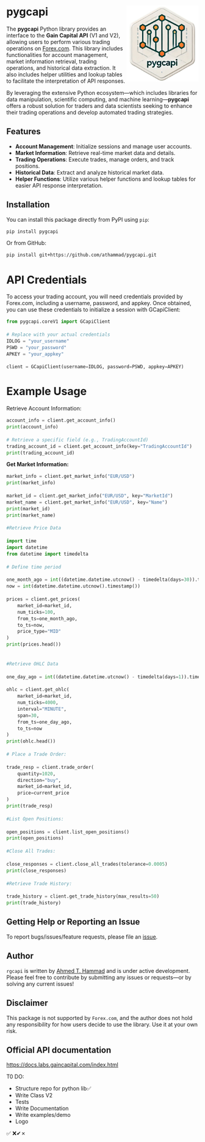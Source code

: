

# pygcapi <img src="./logo_pygcapi.png" align="right" height="200"/>

The **pygcapi** Python library provides an interface to the **Gain Capital API** (V1 and V2), allowing users to perform various trading operations on [Forex.com](https://forex.com). This library includes functionalities for account management, market information retrieval, trading operations, and historical data extraction. It also includes helper utilities and lookup tables to facilitate the interpretation of API responses.

By leveraging the extensive Python ecosystem—which includes libraries for data manipulation, scientific computing, and machine learning—**pygcapi** offers a robust solution for traders and data scientists seeking to enhance their trading operations and develop automated trading strategies.

## Features

- **Account Management**: Initialize sessions and manage user accounts.
- **Market Information**: Retrieve real-time market data and details.
- **Trading Operations**: Execute trades, manage orders, and track positions.
- **Historical Data**: Extract and analyze historical market data.
- **Helper Functions**: Utilize various helper functions and lookup tables for easier API response interpretation.

## Installation
You can install this package directly from PyPI using `pip`:

```bash
pip install pygcapi
```
Or from GitHub:

```bash
pip install git+https://github.com/athammad/pygcapi.git
```

# API Credentials

To access your trading account, you will need credentials provided by Forex.com, including a username, password, and appkey. Once obtained, you can use these credentials to initialize a session with GCapiClient:


```python
from pygcapi.coreV1 import GCapiClient

# Replace with your actual credentials
IDLOG = "your_username"
PSWD = "your_password"
APKEY = "your_appkey"

client = GCapiClient(username=IDLOG, password=PSWD, appkey=APKEY)
```

# Example Usage

Retrieve Account Information:

```python
account_info = client.get_account_info()
print(account_info)

# Retrieve a specific field (e.g., TradingAccountId)
trading_account_id = client.get_account_info(key="TradingAccountId")
print(trading_account_id)
```
**Get Market Information:**

```python
market_info = client.get_market_info("EUR/USD")
print(market_info)

market_id = client.get_market_info("EUR/USD", key="MarketId")
market_name = client.get_market_info("EUR/USD", key="Name")
print(market_id)
print(market_name)

#Retrieve Price Data

import time
import datetime
from datetime import timedelta

# Define time period

one_month_ago = int((datetime.datetime.utcnow() - timedelta(days=30)).timestamp())
now = int(datetime.datetime.utcnow().timestamp())

prices = client.get_prices(
    market_id=market_id,
    num_ticks=100,
    from_ts=one_month_ago,
    to_ts=now,
    price_type="MID"
)
print(prices.head())


#Retrieve OHLC Data

one_day_ago = int((datetime.datetime.utcnow() - timedelta(days=1)).timestamp())

ohlc = client.get_ohlc(
    market_id=market_id,
    num_ticks=4000,
    interval="MINUTE",
    span=30,
    from_ts=one_day_ago,
    to_ts=now
)
print(ohlc.head())

# Place a Trade Order:

trade_resp = client.trade_order(
    quantity=1020,
    direction="buy",
    market_id=market_id,
    price=current_price
)
print(trade_resp)

#List Open Positions:

open_positions = client.list_open_positions()
print(open_positions)

#Close All Trades:

close_responses = client.close_all_trades(tolerance=0.0005)
print(close_responses)

#Retrieve Trade History:

trade_history = client.get_trade_history(max_results=50)
print(trade_history)
```
## Getting Help or Reporting an Issue

To report bugs/issues/feature requests, please file an [issue](https://github.com/athammad/pygcapi/issues/).

## Author
`rgcapi` is written by [Ahmed T. Hammad](https://athsas.com/) and is under active development. Please feel free to contribute by submitting any issues or requests—or by solving any current issues!


## Disclaimer
This package is not supported by `Forex.com`, and the author does not hold any responsibility for how users decide to use the library. Use it at your own risk.


## Official API documentation

https://docs.labs.gaincapital.com/index.html

T0 DO:
- Structure repo for python lib✅ 
- Write Class V2
- Tests
- Write Documentation
- Write examples/demo
- Logo 

✅ ❌✔✗
